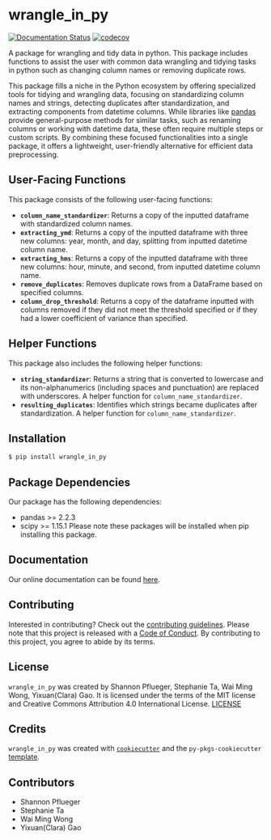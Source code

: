 # wrangle_in_py
[![Documentation Status](https://readthedocs.org/projects/wrangle-in-py/badge/?version=latest)](https://wrangle-in-py.readthedocs.io/en/latest/?badge=latest) [![codecov](https://codecov.io/gh/UBC-MDS/wrangle_in_py/graph/badge.svg?token=2TTQ23iNKM)](https://codecov.io/gh/UBC-MDS/wrangle_in_py)

A package for wrangling and tidy data in python. This package includes functions to assist the user with common data wrangling and tidying tasks in python such as changing column names or removing duplicate rows. 

This package fills a niche in the Python ecosystem by offering specialized tools for tidying and wrangling data, focusing on standardizing column names and strings, detecting duplicates after standardization, and extracting components from datetime columns. While libraries like [pandas](https://pypi.org/project/pandas/) provide general-purpose methods for similar tasks, such as renaming columns or working with datetime data, these often require multiple steps or custom scripts. By combining these focused functionalities into a single package, it offers a lightweight, user-friendly alternative for efficient data preprocessing.

## User-Facing Functions

This package consists of the following user-facing functions:

- **`column_name_standardizer`**: Returns a copy of the inputted dataframe with standardized column names.
- **`extracting_ymd`**: Returns a copy of the inputted dataframe with three new columns: year, month, and day, splitting from inputted datetime column name.
- **`extracting_hms`**: Returns a copy of the inputted dataframe with three new columns: hour, minute, and second, from inputted datetime column name.
- **`remove_duplicates`**: Removes duplicate rows from a DataFrame based on specified columns.
- **`column_drop_threshold`**: Returns a copy of the dataframe inputted with columns removed if they did not meet the threshold specified or if they had a lower coefficient of variance than specified.

## Helper Functions

This package also includes the following helper functions:

- **`string_standardizer`**: Returns a string that is converted to lowercase and its non-alphanumerics (including spaces and punctuation) are replaced with underscores. A helper function for `column_name_standardizer`.
- **`resulting_duplicates`**: Identifies which strings became duplicates after standardization. A helper function for `column_name_standardizer`.


## Installation

```bash
$ pip install wrangle_in_py
```

## Package Dependencies
Our package has the following dependencies:
- pandas >= 2.2.3
- scipy >= 1.15.1
Please note these packages will be installed when pip installing this package.

## Documentation

Our online documentation can be found [here](https://wrangle-in-py.readthedocs.io/en/latest/?badge=latest).

## Contributing

Interested in contributing? Check out the [contributing guidelines](CONTRIBUTING.md). Please note that this project is released with a [Code of Conduct](CONDUCT.md). By contributing to this project, you agree to abide by its terms.

## License

`wrangle_in_py` was created by Shannon Pflueger, Stephanie Ta, Wai Ming Wong, Yixuan(Clara) Gao. It is licensed under the terms of the MIT license and Creative Commons Attribution 4.0 International License. [LICENSE](LICENSE)

## Credits

`wrangle_in_py` was created with [`cookiecutter`](https://cookiecutter.readthedocs.io/en/latest/) and the `py-pkgs-cookiecutter` [template](https://github.com/py-pkgs/py-pkgs-cookiecutter).

## Contributors
- Shannon Pflueger
- Stephanie Ta
- Wai Ming Wong
- Yixuan(Clara) Gao

